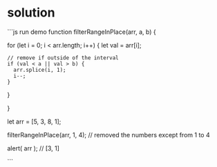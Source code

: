 # solution

\`\`\`js run demo function filterRangeInPlace\(arr, a, b\) {

for \(let i = 0; i &lt; arr.length; i++\) { let val = arr\[i\];

```text
// remove if outside of the interval
if (val < a || val > b) {
  arr.splice(i, 1);
  i--;
}
```

}

}

let arr = \[5, 3, 8, 1\];

filterRangeInPlace\(arr, 1, 4\); // removed the numbers except from 1 to 4

alert\( arr \); // \[3, 1\]

\`\`\`

